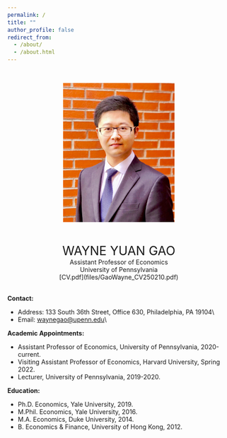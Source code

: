 ```yaml
---
permalink: /
title: ""
author_profile: false
redirect_from: 
  - /about/
  - /about.html
---
```


<p>&nbsp;</p>
<div style="text-align: center;">
  <img src="images/BrickLargeS.jpg" alt="Profile Image" style="width:50%;">
</div>
<p>&nbsp;</p>

<div style="text-align: center; font-size: 2em;">
  WAYNE YUAN GAO
</div>

<div style="text-align: center;">
  Assistant Professor of Economics<br>
  University of Pennsylvania<br>
  [CV.pdf](files/GaoWayne_CV250210.pdf)
  
</div>

<br />

**Contact:** 
* Address: 133 South 36th Street, Office 630, Philadelphia, PA 19104\
* Email: [waynegao@upenn.edu](mailto:waynegao@upenn.edu)\


**Academic Appointments:**
* Assistant Professor of Economics, University of Pennsylvania, 2020-current.
* Visiting Assistant Professor of Economics, Harvard University, Spring 2022.
* Lecturer, University of Pennsylvania, 2019-2020.

**Education:**
* Ph.D. Economics, Yale University, 2019.​ 
* M.Phil. Economics, Yale University, 2016.
* M.A. Economics, Duke University, 2014.
* B. Economics & Finance, University of Hong Kong, 2012.

